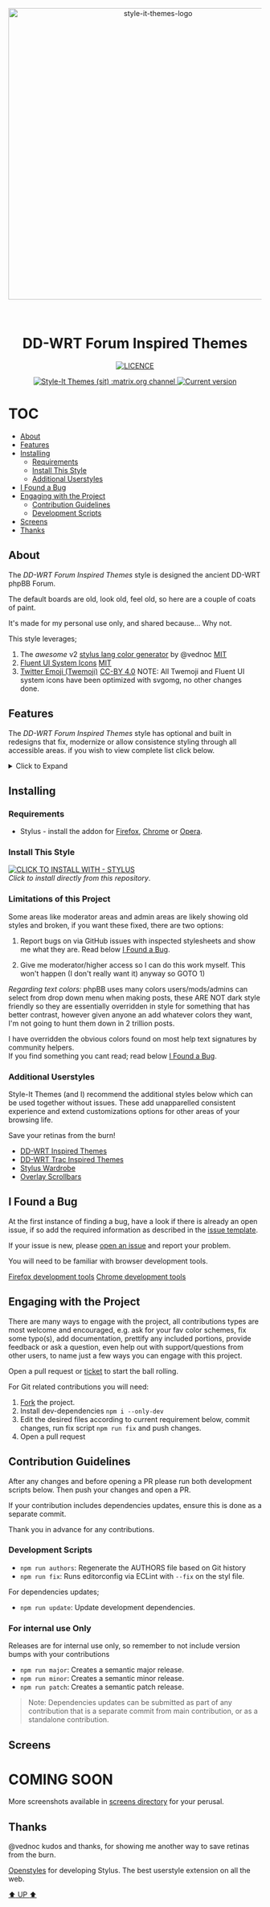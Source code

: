 <p align="center">
  <img alt="style-it-themes-logo" src="https://raw.githack.com/style-it-themes/style-it-themes-logos/master/style-it-themes-logo-full.svg" width="580">
</p>
<br>
<h1 align="center"><strong>DD-WRT Forum Inspired Themes</strong></h1>
<p align="center">
  <a href="./LICENSE">
    <img src="https://img.shields.io/badge/License-MIT-blue.svg?longCache=true&style=for-the-badge" alt="LICENCE">
  </a>
</p>
<p align="center">
  <a href="https://matrix.to/#/#style_it_themes_public:matrix.org">
    <img src="https://img.shields.io/badge/style--it--themes-matrix%20channel-blue.svg?style=for-the-badge" alt="Style-It Themes (sit) :matrix.org channel">
  </a>
  <a href="https://github.com/style-it-themes/dd-wrt-forum-inspired-themes/releases">
    <img src="https://img.shields.io/github/tag/style-it-themes/dd-wrt-forum-inspired-themes.svg?label=Current%20Version&style=for-the-badge" alt="Current version">
  </a>
  <!--
  <a href="https://david-dm.org/Style-it-Themes/dd-wrt-forum-inspired-themes?type=dev">
    <img src="https://img.shields.io/david/dev/style-it-themes/dd-wrt-forum-inspired-themes.svg?label=devDependencies&style=for-the-badge" alt="devDependencies">
  </a>
  -->
</p>

# TOC
  * [About](#about)
  * [Features](#features)
  * [Installing](#installing)
    * [Requirements](#requirements)
    * [Install This Style](#install-this-style)
    * [Additional Userstyles](#additional-userstyles)
  * [I Found a Bug](#i-found-a-bug)
  * [Engaging with the Project](#engaging-with-the-project)
    * [Contribution Guidelines](#contribution-guidelines)
    * [Development Scripts](#development-scripts)
  * [Screens](#screens)
  * [Thanks](#thanks)

## About

The *DD-WRT Forum Inspired Themes* style is designed the ancient DD-WRT phpBB Forum.

The default boards are old, look old, feel old, so here are a couple of coats of paint.

It's made for my personal use only, and shared because... Why not.

This style leverages;

1. The _awesome_ v2 [stylus lang color generator](https://github.com/vednoc/stylus-color-generator) by @vednoc [MIT](https://git.io/JPwy6)
2. [Fluent UI System Icons](https://github.com/microsoft/fluentui-system-icons) [MIT](https://git.io/JPwyH)
3. [Twitter Emoji (Twemoji)](https://github.com/twitter/twemoji) [CC-BY 4.0](https://git.io/JPiMA)
   NOTE: All Twemoji and Fluent UI system icons have been optimized with svgomg, no other changes done.

## Features

The *DD-WRT Forum Inspired Themes* style has optional and built in redesigns that fix,
modernize or allow consistence styling through all accessible areas.
if you wish to view complete list click below.

<details>
  <summary>Click to Expand</summary>
 
 ### Preset styles

 * Custom colors (within reason and sane choices users can make up own color schemes)
 * Dracula
 * Duo Cocoa
 * Material
 * Material Darker
 * Solarized Dark
 * Twilight
 * The Matrix
 * Ubuntu

 ### Color Adjustments

 * Optionally darken/lighten to some extent the background, foreground and accent colors. 

 ### Redesigned Inputs

 * Redesigned input styling for checkboxes, radio, dropdown and other interactable elements.
 
 You can optionally choose the checkbox size, however not all sizes will look or align well.

 ### Inverted gif buttons
  
  The post/reply and such buttons had to be inverted so the poor quality of the gifs edges don't assault my retinas.
  There is no simple way to replace the bad quality buttons with better quality, phpBB at least this old version looks like spaghetti.
  This job would best be done directly into the source code.
 
</details> 

## Installing

### Requirements

* Stylus - install the addon for [Firefox](https://addons.mozilla.org/en-US/firefox/addon/styl-us/), [Chrome](https://chrome.google.com/webstore/detail/stylus/clngdbkpkpeebahjckkjfobafhncgmne) or [Opera](https://addons.opera.com/en-gb/extensions/details/stylus/).

### Install This Style

[![CLICK TO INSTALL WITH - STYLUS](https://img.shields.io/badge/Install_directly_with-Stylus-21d1d0.svg?longCache=true&style=for-the-badge)](https://github.com/style-it-themes/dd-wrt-forum-inspired-themes/raw/main/dd-wrt-forum-inspired-themes.user.styl)  
*Click to install directly from this repository*.

### Limitations of this Project

Some areas like moderator areas and admin areas are likely showing old styles and broken,
if you want these fixed, there are two options:
 
1) Report bugs on via GitHub issues with inspected stylesheets and show me what they are.
  Read below [I Found a Bug](#i-found-a-bug).
 
2) Give me moderator/higher access so I can do this work myself. This won't happen (I don't really want it) anyway so GOTO 1) 

*Regarding text colors:*
phpBB uses many colors users/mods/admins can select from drop down menu when making posts,
these ARE NOT dark style friendly so they are essentially overridden in style for something that has better contrast, however given anyone an add whatever colors they want, I'm not going to hunt them down in 2 trillion posts.
 
I have overridden the obvious colors found on most help text signatures by community helpers.<br>
If you find something you cant read; read below [I Found a Bug](#i-found-a-bug).

### Additional Userstyles

Style-It Themes (and I) recommend the additional styles below which can be used together without issues.
These add unapparelled consistent experience and extend customizations options for other areas of your browsing life.
   
Save your retinas from the burn!

* [DD-WRT Inspired Themes](https://github.com/style-it-themes/dd-wrt-inspired-themes)
* [DD-WRT Trac Inspired Themes](https://github.com/style-it-themes/dd-wrt-trac-inspired-themes)
* [Stylus Wardrobe](https://github.com/style-it-themes/stylus-wardrobe)
* [Overlay Scrollbars](https://github.com/StylishThemes/Overlay-Scrollbars)

## I Found a Bug

At the first instance of finding a bug, have a look if there is already an open issue, if so add the required information as described in the [issue template](.github/ISSUE_TEMPLATE.md).

If your issue is new, please [open an issue](https://github.com/style-it-themes/dd-wrt-forum-inspired-themes/issues/new/choose) and report your problem.

You will need to be familiar with browser development tools.

[Firefox development tools](https://developer.mozilla.org/en-US/docs/Tools)
[Chrome development tools](https://developers.google.com/web/tools/chrome-devtools)

## Engaging with the Project

There are many ways to engage with the project, all contributions types are most welcome and encouraged, e.g. ask for your fav color schemes, fix some typo(s), add documentation, prettify any included portions, provide feedback or ask a question, even help out with support/questions from other users, to name just a few ways you can engage with this project.

Open a pull request or [ticket](https://github.com/style-it-themes/dd-wrt-forum-inspired-themes/issues/new/choose) to start the ball rolling.

For Git related contributions you will need:

1. [Fork](https://github.com/style-it-themes/dd-wrt-forum-inspired-themes/fork) the project.
2. Install dev-dependencies `npm i --only-dev`
3. Edit the desired files according to current requirement below, commit changes, run fix script `npm run fix` and push changes.
4. Open a pull request

## Contribution Guidelines

After any changes and before opening a PR please run both development scripts below.
Then push your changes and open a PR.

If your contribution includes dependencies updates, ensure this is done as a separate commit.

Thank you in advance for any contributions.

### Development Scripts

* `npm run authors`: Regenerate the AUTHORS file based on Git history
* `npm run fix`: Runs editorconfig via ECLint with `--fix` on the styl file.

For dependencies updates;

* `npm run update`: Update development dependencies.

### For internal use Only

Releases are for internal use only, so remember to not include version bumps with your contributions 

* `npm run major`: Creates a semantic major release.
* `npm run minor`: Creates a semantic minor release.
* `npm run patch`: Creates a semantic patch release.

> Note: Dependencies updates can be submitted as part of any contribution that is a separate commit
>       from main contribution, or as a standalone contribution.

## Screens

# COMING SOON

More screenshots available in [screens directory](/screens) for your perusal.

## Thanks

@vednoc kudos and thanks, for showing me another way to save retinas from the burn.

[Openstyles](https://github.com/openstyles/stylus) for developing Stylus. The best userstyle extension on all the web.

[:arrow_up: UP :arrow_up:](#readme)
